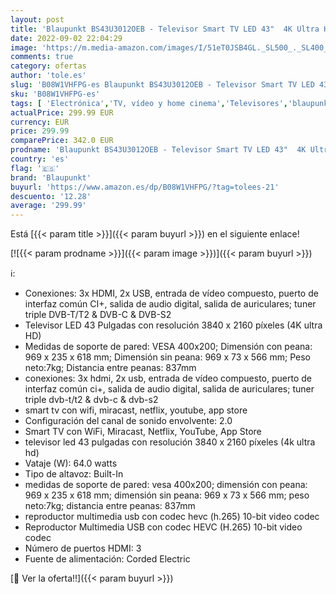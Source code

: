 ```yaml
---
layout: post
title: 'Blaupunkt BS43U3012OEB - Televisor Smart TV LED 43"  4K Ultra HD UHD  HDR10 + HLG  color negro'
date: 2022-09-02 22:04:29
image: 'https://m.media-amazon.com/images/I/51eT0JSB4GL._SL500_._SL400_.jpg'
comments: true
category: ofertas
author: 'tole.es'
slug: 'B08W1VHFPG-es Blaupunkt BS43U3012OEB - Televisor Smart TV LED 43" 4K...'
sku: 'B08W1VHFPG-es'
tags: [ 'Electrónica','TV, vídeo y home cinema','Televisores','blaupunkt','smart','televisor','tv','🇪🇸', ]
actualPrice: 299.99 EUR
currency: EUR
price: 299.99
comparePrice: 342.0 EUR
prodname: 'Blaupunkt BS43U3012OEB - Televisor Smart TV LED 43"  4K Ultra HD UHD  HDR10 + HLG  color negro'
country: 'es'
flag: '🇪🇸'
brand: 'Blaupunkt'
buyurl: 'https://www.amazon.es/dp/B08W1VHFPG/?tag=tolees-21'
descuento: '12.28'
average: '299.99'
---
```


Está [{{< param title >}}]({{< param buyurl >}}) en el siguiente enlace!

[![{{< param prodname >}}]({{< param image >}})]({{< param buyurl >}})

ℹ️:

- Conexiones: 3x HDMI, 2x USB, entrada de vídeo compuesto, puerto de interfaz común CI+, salida de audio digital, salida de auriculares; tuner triple DVB-T/T2 & DVB-C & DVB-S2
- Televisor LED 43 Pulgadas con resolución 3840 x 2160 píxeles (4K ultra HD)
- Medidas de soporte de pared: VESA 400x200; Dimensión con peana: 969 x 235 x 618 mm; Dimensión sin peana: 969 x 73 x 566 mm; Peso neto:7kg; Distancia entre peanas: 837mm
- conexiones: 3x hdmi, 2x usb, entrada de vídeo compuesto, puerto de interfaz común ci+, salida de audio digital, salida de auriculares; tuner triple dvb-t/t2 & dvb-c & dvb-s2
- smart tv con wifi, miracast, netflix, youtube, app store
- Configuración del canal de sonido envolvente: 2.0
- Smart TV con WiFi, Miracast, Netflix, YouTube, App Store
- televisor led 43 pulgadas con resolución 3840 x 2160 píxeles (4k ultra hd)
- Vataje (W): 64.0 watts
- Tipo de altavoz: Built-In
- medidas de soporte de pared: vesa 400x200; dimensión con peana: 969 x 235 x 618 mm; dimensión sin peana: 969 x 73 x 566 mm; peso neto:7kg; distancia entre peanas: 837mm
- reproductor multimedia usb con codec hevc (h.265) 10-bit video codec
- Reproductor Multimedia USB con codec HEVC (H.265) 10-bit video codec
- Número de puertos HDMI: 3
- Fuente de alimentación: Corded Electric

[🛒 Ver la oferta!!]({{< param buyurl >}})
